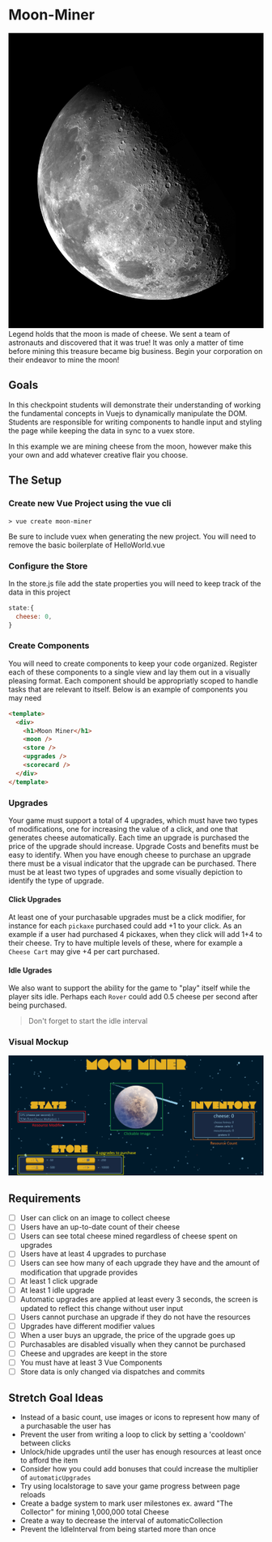 # Moon-Miner

![Moon](./moon.jpg)
Legend holds that the moon is made of cheese. We sent a team of astronauts and discovered that it was true! It was only a matter of time before mining this treasure became big business. Begin your corporation on their endeavor to mine the moon!

## Goals

In this checkpoint students will demonstrate their understanding of working the fundamental concepts in Vuejs to dynamically manipulate the DOM. Students are responsible for writing components to handle input and styling the page while keeping the data in sync to a vuex store.

In this example we are mining cheese from the moon, however make this your own and add whatever creative flair you choose.

## The Setup

### Create new Vue Project using the vue cli

```terminal
> vue create moon-miner
```
Be sure to include vuex when generating the new project. You will need to remove the basic boilerplate of HelloWorld.vue 

### Configure the Store

In the store.js file add the state properties you will need to keep track of the data in this project

```javascript
state:{
  cheese: 0,
}
```

### Create Components

You will need to create components to keep your code organized. Register each of these components to a single view and lay them out in a visually pleasing format. Each component should be appropriatly scoped to handle tasks that are relevant to itself. Below is an example of components you may need
```html
<template>
  <div>
    <h1>Moon Miner</h1>
    <moon />
    <store />
    <upgrades />
    <scorecard />
  </div>
</template>
```
### Upgrades

Your game must support a total of 4 upgrades, which must have two types of modifications, one for increasing the value of a click, and one that generates cheese automatically. Each time an upgrade is purchased the price of the upgrade should increase. Upgrade Costs and benefits must be easy to identify. When you have enough cheese to purchase an upgrade there must be a visual indicator that the upgrade can be purchased. There must be at least two types of upgrades and some visually depiction to identify the type of upgrade. 

#### Click Upgrades

At least one of your purchasable upgrades must be a click modifier, for instance for each `pickaxe` purchased could add +1 to your click. As an example if a user had purchased 4 pickaxes, when they click will add 1+4 to their cheese. Try to have multiple levels of these, where for example a `Cheese Cart` may give +4 per cart purchased.

#### Idle Ugrades

We also want to support the ability for the game to "play" itself while the player sits idle. Perhaps each `Rover` could add 0.5 cheese per second after being purchased.

> Don't forget to start the idle interval

### Visual Mockup
![Moon](./moon.png)

## Requirements
- [ ] User can click on an image to collect cheese
- [ ] Users have an up-to-date count of their cheese
- [ ] Users can see total cheese mined regardless of cheese spent on upgrades
- [ ] Users have at least 4 upgrades to purchase
- [ ] Users can see how many of each upgrade they have and the amount of modification that upgrade provides
- [ ] At least 1 click upgrade
- [ ] At least 1 idle upgrade
- [ ] Automatic upgrades are applied at least every 3 seconds, the screen is updated to reflect this change without user input
- [ ] Users cannot purchase an upgrade if they do not have the resources
- [ ] Upgrades have different modifier values
- [ ] When a user buys an upgrade, the price of the upgrade goes up
- [ ] Purchasables are disabled visually when they cannot be purchased
- [ ] Cheese and upgrades are keept in the store
- [ ] You must have at least 3 Vue Components
- [ ] Store data is only changed via dispatches and commits

## Stretch Goal Ideas

- Instead of a basic count, use images or icons to represent how many of a purchasable the user has
- Prevent the user from writing a loop to click by setting a 'cooldown' between clicks
- Unlock/hide upgrades until the user has enough resources at least once to afford the item
- Consider how you could add bonuses that could increase the multiplier of `automaticUpgrades`
- Try using localstorage to save your game progress between page reloads
- Create a badge system to mark user milestones ex. award "The Collector" for mining 1,000,000 total Cheese
- Create a way to decrease the interval of automaticCollection
- Prevent the IdleInterval from being started more than once

